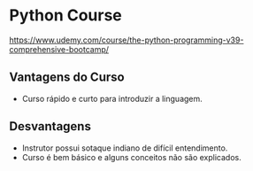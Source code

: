 # Python Course

https://www.udemy.com/course/the-python-programming-v39-comprehensive-bootcamp/

## Vantagens do Curso
* Curso rápido e curto para introduzir a linguagem.

## Desvantagens
* Instrutor possui sotaque indiano de difícil entendimento.
* Curso é bem básico e alguns conceitos não são explicados.
